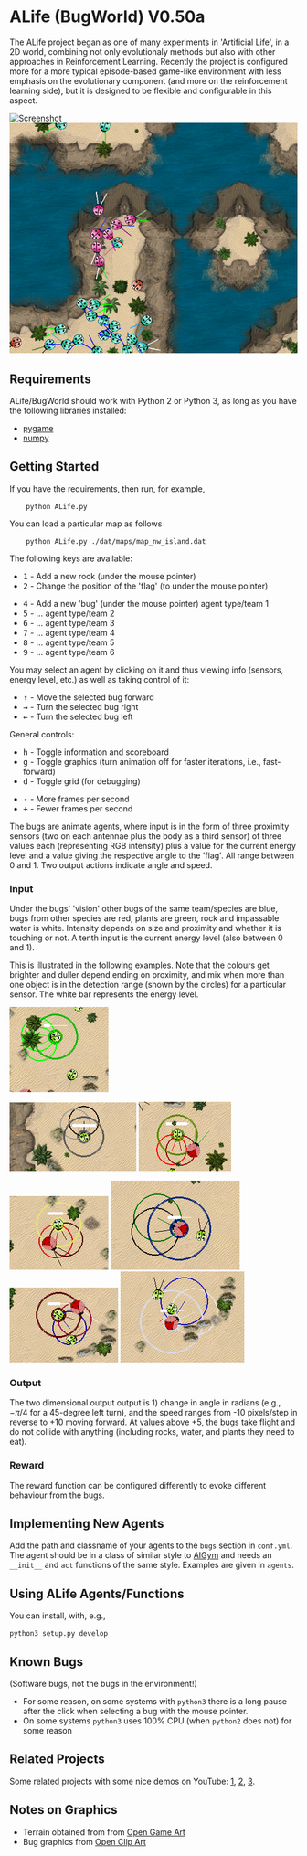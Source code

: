 ALife (BugWorld) V0.50a
=======================

<!-- 
An 'artificial life' project in a simple 2D world, where emergent behaviour can arise. Unlike many similar, the creatures (they are *bugs*) here do not rely entirely on evolution to improve their behaviour generation-by-generation but use *reinforcement learning* in order to learn useful behaviours by experiences within one generation.
--> 

The ALife project began as one of many experiments in 'Artificial Life', in a 2D world, combining not only evolutionaly methods but also with other approaches in Reinforcement Learning. Recently the project is configured more for a more typical episode-based game-like environment with less emphasis on the evolutionary component (and more on the reinforcement learning side), but it is designed to be flexible and configurable in this aspect. 

![Screenshot](./docs/imgs/alife_062019.png "Screenshot")
![Screenshot](./docs/imgs/screenshot_v050.png "Screenshot")


Requirements
------------

ALife/BugWorld should work with Python 2 or Python 3, as long as you have the following libraries installed:
	
* [pygame](http://pygame.org/)
* [numpy](http://www.numpy.org)


Getting Started
---------------

If you have the requirements, then run, for example,

```
	python ALife.py
```

You can load a particular map as follows 

```
	python ALife.py ./dat/maps/map_nw_island.dat 
```

<!-- There are some maps in `./dat/maps/` which can be edited by hand in the text file. 
The number indicates the density of objects to be spawned on startup; 0 is none, 10 is a lot.
--> 

The following keys are available:

* <kbd>1</kbd> -	Add a new rock (under the mouse pointer)
* <kbd>2</kbd> -	Change the position of the 'flag' (to under the mouse pointer)
<!-- * <kbd>3</kbd> -	Add a new 'plant' (under the mouse pointer) -->
* <kbd>4</kbd> -	Add a new 'bug' (under the mouse pointer) agent type/team 1
* <kbd>5</kbd> -	... agent type/team 2
* <kbd>6</kbd> -	... agent type/team 3
* <kbd>7</kbd> -	... agent type/team 4
* <kbd>8</kbd> -	... agent type/team 5
* <kbd>9</kbd> -	... agent type/team 6
<!-- * <kbd>s</kbd> -	Save the agent of the currently selected bug -->  <!-- ('./dat/dna/')-->
<!-- * <kbd>l</kbd> -	Load creatures currently saved on disk --> <!-- ('./dat/dna/')-->

You may select an agent by clicking on it and thus viewing info (sensors, energy level, etc.) as well as taking control of it:

* <kbd>&uarr;</kbd> - Move the selected bug forward
* <kbd>&rarr;</kbd> - Turn the selected bug right
* <kbd>&larr;</kbd> - Turn the selected bug left

General controls:

<!-- * <kbd>&darr;</kbd> - Less energy input to the environment (less plant growth) -->
* <kbd>h</kbd> -	Toggle information and scoreboard
* <kbd>g</kbd> -	Toggle graphics (turn animation off for faster iterations, i.e., fast-forward)
* <kbd>d</kbd> -	Toggle grid (for debugging)
<!-- * <kbd>.</kbd> - More energy input to the environment (more plant growth) -->
<!-- * <kbd>,</kbd> - Less energy input to the environment (less plant growth) -->
* <kbd>-</kbd> - More frames per second
* <kbd>+</kbd> - Fewer frames per second

The bugs are animate agents, where input is in the form of three proximity sensors (two on each antennae plus the body as a third sensor) of three values each (representing RGB intensity) plus a value for the current energy level and a value giving the respective angle to the 'flag'. All range between 0 and 1. Two output actions indicate angle and speed. 

### Input

Under the bugs' 'vision' other bugs of the same team/species are blue, bugs from other species are red, plants are green, rock and impassable water is white. <!-- Each of the sensors varies from 0 to 1 representing the intensity of each color in the field of vision. --> Intensity depends on size and proximity and whether it is touching or not. A tenth input is the current energy level (also between 0 and 1).

This is illustrated in the following examples. Note that the colours get brighter and duller depend ending on proximity, and mix when more than one object is in the detection range (shown by the circles) for a particular sensor. The white bar represents the energy level.

![Screenshot](./docs/imgs/bug5.png "Screenshot")
<!-- ![Screenshot](selected2.png "Screenshot") -->
![Screenshot](./docs/imgs/bug6.png "Screenshot")
![Screenshot](./docs/imgs/bug1.png "Screenshot")
<!-- ![Screenshot](selected4.png "Screenshot") -->
![Screenshot](./docs/imgs/bug3.png "Screenshot")
![Screenshot](./docs/imgs/bug7.png "Screenshot")
![Screenshot](./docs/imgs/bug8.png "Screenshot")
![Screenshot](./docs/imgs/bug9.png "Screenshot")

### Output

The two dimensional output output is 1) change in angle in radians (e.g., $-\pi/4$ for a 45-degree left turn), and the speed ranges from -10 pixels/step in reverse to +10 moving forward. At values above +5, the bugs take flight and do not collide with anything (including rocks, water, and plants they need to eat). 


### Reward 

The reward function can be configured differently to evoke different behaviour from the bugs. 

<!-- The reward is the energy level difference with the previous time step. Energy is burned constantly according to size, and thus in the absense of eating there is a negative reward. Energy is also lost proportionally to the speed of movement and change in direction, collisions with rocks and other bugs, and so on. After a certain energy level, a bug automatically spawns a copy of itself, but this does not affect the reward. -->



Implementing New Agents
-----------------------

Add the path and classname of your agents to the `bugs` section in `conf.yml`. The agent should be in a class of similar style to [AIGym](https://gym.openai.com/docs/) and needs an `__init__` and `act` functions of the same style. Examples are given in `agents`. 

<!-- In this world, creatures also have a `spawn_copy` function which details how to copy itself when a bug reproduces (i.e., an evolutionary component). Even in non-evolutionary algorithms, this function can be used to add a variation to the hyper-parameters, and pass on existing knowledge. -->

<!-- If multiple agents are defined, multiple agents will be spawned randomly at the beginning. The more suited agents should eventually out-compete the others and be the only ones remaining, therefore it can be used to test different reinforcement learning algorithms against each other. -->



Using ALife Agents/Functions
----------------------------

You can install, with, e.g., 

	python3 setup.py develop


Known Bugs
----------

(Software bugs, not the bugs in the environment!)

* For some reason, on some systems with `python3` there is a long pause after the click when selecting a bug with the mouse pointer. 
* On some systems `python3` uses 100% CPU (when `python2` does not) for some reason 


Related Projects
----------------

Some related projects with some nice demos on YouTube:
 [1](https://www.youtube.com/watch?v=2kupe2ZKK58), 
 [2](https://www.youtube.com/watch?list=PLC9058E743A6155C1&v=1Jou4ggCFKQ), 
 [3](https://sites.google.com/site/scriptbotsevo/).


Notes on Graphics
-----------------

* Terrain obtained from from [Open Game Art](https://opengameart.org/users/chabull)
* Bug graphics from [Open Clip Art](https://openclipart.org/tags/ladybug)
